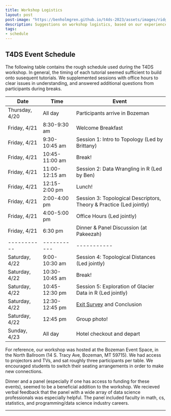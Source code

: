 ```yaml
---
title: Workshop Logistics
layout: post
post-image: "https://benholmgren.github.io/t4ds-2023/assets/images/ridge.JPG"
description: Suggestions on workshop logistics, based on our experience.
tags:
- schedule
---
```


## T4DS Event Schedule

The following table contains the rough schedule used during the T4DS workshop. 
In general, the timing of each tutorial seemed sufficient to build onto susequent tutorials.
We supplemented sessions with office hours to clear issues in understanding, and
answered additional questions from participants during breaks.

| Date        | Time        | Event       |
| ----------- | ----------- | ----------- |
| Thursday, 4/20 | All day  | Participants arrive in Bozeman |
| Friday, 4/21   | 8:30-9:30 am       | Welcome Breakfast |
| Friday, 4/21   | 9:30-10:45 am       | Session 1: Intro to Topology (Led by Brittany) |
| Friday, 4/21   | 10:45-11:00 am       | Break! |
| Friday, 4/21   | 11:00-12:15 am      | Session 2: Data Wrangling in R (Led by Ben) |
| Friday, 4/21   | 12:15-2:00 pm      | Lunch! |
| Friday, 4/21   | 2:00-4:00 pm      | Session 3: Topological Descriptors, Theory & Practice (Led jointly) |
| Friday, 4/21   | 4:00-5:00 pm      | Office Hours (Led jointly) |
| Friday, 4/21   | 6:30 pm      | Dinner & Panel Discussion (at Pakeezah) |
| ----------- | ----------- | ----------- |
| Saturday, 4/22   | 9:00-10:30 am       | Session 4: Topological Distances (Led jointly) |
| Saturday, 4/22   | 10:30-10:45 am       | Break! |
| Saturday, 4/22   | 10:45-12:30 pm       | Session 5: Exploration of Glacier Data in R (Led jointly) |
| Saturday, 4/22   | 12:30-12:45 pm       | [Exit Survey](https://survey.zohopublic.com/zs/WKCCZP) and Conclusion |
| Saturday, 4/22   | 12:45 pm  |  Group photo! |
| Sunday, 4/23   | All day       | Hotel checkout and depart |


For reference, our workshop was hosted at the Bozeman Event Space, in the 
North Ballroom (14 S. Tracy Ave, Bozeman, MT 59715). We had access to projectors and TVs,
and sat roughly three participants per table. We encouraged students to switch their seating
arrangements in order to make new connections.

Dinner and a panel (especially if one has access to funding for these events), seemed to be
a beneficial addition to the workshop. We recieved verbal feedback that the panel
with a wide array of data science professionals was especially helpful. The panel included
faculty in math, cs, statistics, and programming/data science industry careers.


---
